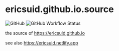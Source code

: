 # ericsuid.github.io.source

![GitHub](https://img.shields.io/github/license/ericsuid/ericsuid.github.io.source?style=flat-square)
![GitHub Workflow Status](https://img.shields.io/github/workflow/status/ericsuid/ericsuid.github.io.source/deploy?style=flat-square)

the source of https://ericsuid.github.io

see also https://ericsuid.netlify.app
